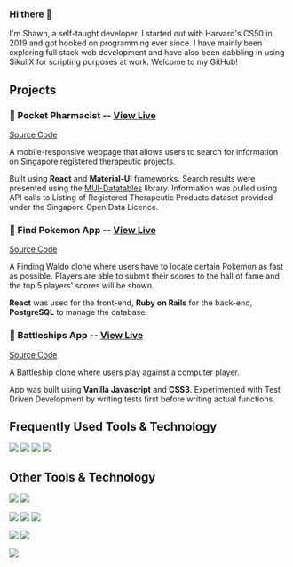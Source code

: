 ### Hi there 👋
I'm Shawn, a self-taught developer. I started out with Harvard's CS50 in 2019 and got hooked on programming ever since. I have mainly been exploring full stack web development and have also been dabbling in using SikuliX for scripting purposes at work. Welcome to my GitHub!

## Projects

### &#128138; Pocket Pharmacist -- [View Live](https://codingshawn.github.io/pocket-pharmacist/)
[Source Code](https://github.com/CodingShawn/pocket-pharmacist)

A mobile-responsive webpage that allows users to search for information on Singapore registered therapeutic projects. 

Built using **React** and **Material-UI** frameworks. Search results were presented using the [MUI-Datatables](https://github.com/gregnb/mui-datatables) library. Information was pulled using API calls to 
Listing of Registered Therapeutic Products dataset provided under the Singapore Open Data Licence. 

### &#128270; Find Pokemon App -- [View Live](https://find-pokemon-app.herokuapp.com/)
[Source Code](https://github.com/CodingShawn/TOP-JS-Finding-Pokemon)

A Finding Waldo clone where users have to locate certain Pokemon as fast as possible. Players are able to submit their scores to the hall of fame and the top 5 players' scores will be shown.

**React** was used for the front-end, **Ruby on Rails** for the back-end, **PostgreSQL** to manage the database.

### &#128674; Battleships App -- [View Live](https://codingshawn.github.io/TOP-JS-Battleship/)
[Source Code](https://github.com/CodingShawn/TOP-JS-Battleship)

A Battleship clone where users play against a computer player. 

App was built using **Vanilla Javascript** and **CSS3**. Experimented with Test Driven Development by writing tests first before writing actual functions.

## Frequently Used Tools & Technology
![](https://img.shields.io/badge/Code-JavaScript-purple?logo=javascript&logoColor=white)
![](https://img.shields.io/badge/Framework-React-purple?logo=react&logoColor=white)
![](https://img.shields.io/badge/Tools-Git-purple?logo=git&logoColor=white)
![](https://img.shields.io/badge/Editor-VSCode-purple?logo=visual-studio-code&logoColor=white)

## Other Tools & Technology
![](https://img.shields.io/badge/Framework-Ruby%20On%20Rails-purple?logo=ruby-on-rails&logoColor=white)
![](https://img.shields.io/badge/Framework-Express-purple?logo=express&logoColor=white)

![](https://img.shields.io/badge/Code-Ruby-purple?logo=ruby&logoColor=white)
![](https://img.shields.io/badge/Code-Java-purple?logo=java&logoColor=white)
![](https://img.shields.io/badge/Code-Python-purple?logo=python&logoColor=white)

![](https://img.shields.io/badge/NoSQL-MongoDB-purple?logo=mongodb&logoColor=white)
![](https://img.shields.io/badge/SQL-MySQL-purple?logo=mysql&logoColor=white)

![](https://img.shields.io/badge/Styling-CSS3-purple?logo=css3&logoColor=white)



<!--
**CodingShawn/CodingShawn** is a ✨ _special_ ✨ repository because its `README.md` (this file) appears on your GitHub profile.

Here are some ideas to get you started:

- 🔭 I’m currently working on ...
- 🌱 I’m currently learning ...
- 👯 I’m looking to collaborate on ...
- 🤔 I’m looking for help with ...
- 💬 Ask me about ...
- 📫 How to reach me: ...
- 😄 Pronouns: ...
- ⚡ Fun fact: ...
-->
